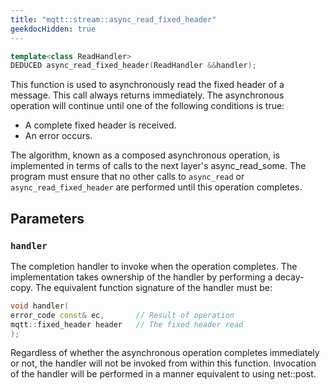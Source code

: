 ```yaml
---
title: "mqtt::stream::async_read_fixed_header"
geekdocHidden: true
---
```


```cpp
template<class ReadHandler>
DEDUCED async_read_fixed_header(ReadHandler &&handler);
```

This function is used to asynchronously read the fixed header of a message.
This call always returns immediately. The asynchronous operation will
continue until one of the following conditions is true:

* A complete fixed header is received.
* An error occurs.

The algorithm, known as a composed asynchronous operation,
is implemented in terms of calls to the next layer's async_read_some.
The program must ensure that no other calls to `async_read` or
`async_read_fixed_header` are performed until this operation
completes.

## Parameters

### `handler`

The completion handler to invoke when the operation completes.
The implementation takes ownership of the handler by performing a
decay-copy. The equivalent function signature of the handler must be:

```cpp
void handler(
error_code const& ec,       // Result of operation
mqtt::fixed_header header   // The fixed header read
);
```

Regardless of whether the asynchronous operation completes
immediately or not, the handler will not be invoked from
within this function. Invocation of the handler will be
performed in a manner equivalent to using net::post.
